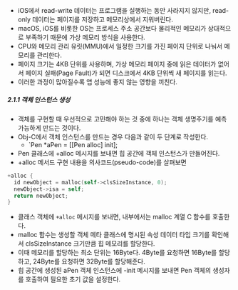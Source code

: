 - iOS에서 read-write 데이터는 프로그램을 실행하는 동안 사라지지 않지만, read-only 데이터는 페이지를 저장하고 메모리상에서 지워버린다.
- macOS, iOS를 비롯한 OS는 프로세스 주소 공간보다 물리적인 메모리가 상대적으로 부족하기 때문에 가상 메모리 방식을 사용한다.
- CPU와 메모리 관리 유릿(MMU)에서 일정한 크기를 가진 페이지 단위로 나눠서 메모리를 관리한다.
- 페이지 크기는 4KB 단위를 사용하며, 가상 메모리 페이지 중에 읽은 데이터가 없어서 페이지 실패(Page Fault)가 되면 디스크에서 4KB 단위씩 새 페이지를 읽는다.
- 이러한 과정이 많아질수록 앱 성능에 좋지 않는 영향을 끼친다.
##### 2.1.1 객체 인스턴스 생성
- 객체를 구현할 때 우선적으로 고민해야 하는 것 중에 하나는 객체 생명주기를 예측 가능하게 만드는 것이다.
- Obj-C에서 객체 인스턴스를 만드는 경우 다음과 같이 두 단계로 작성한다.
  - `Pen *aPen = [[Pen alloc] init];
- Pen 클래스에 +alloc 메시지를 보내면 힙 공간에 객체 인스턴스가 만들어진다.
- +alloc 메서드 구현 내용을 의사코드(pseudo-code)를 살펴보면 
```objective-c
+alloc {
  id newObject = malloc(self->clsSizeInstance, 0);
  newObject->isa = self;
  return newObject;
}
```

- 클래스 객체에 `+alloc` 메시지를 보내면, 내부에서는 malloc 계열 C 함수를 호출한다.
- malloc 함수는 생성할 객체 메타 클래스에 명시된 속성 데이터 타입 크기를 확인해서 clsSizeInstance 크기만큼 힙 메모리를 할당한다.
- 이때 메모리를 할당하는 최소 단위는 16Byte다. 4Byte를 요청하면 16Byte를 할당하고, 24Byte를 요청하면 32Byte를 할당해준다.
- 힙 공간에 생성된 aPen 객체 인스턴스에 -init 메시지를 보내면 Pen 객체의 생성자를 호출하여 필요한 초기 값을 설정한다.